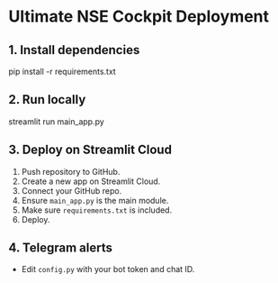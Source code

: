 # Ultimate NSE Cockpit Deployment


## 1. Install dependencies
pip install -r requirements.txt


## 2. Run locally
streamlit run main_app.py


## 3. Deploy on Streamlit Cloud
1. Push repository to GitHub.
2. Create a new app on Streamlit Cloud.
3. Connect your GitHub repo.
4. Ensure `main_app.py` is the main module.
5. Make sure `requirements.txt` is included.
6. Deploy.


## 4. Telegram alerts
- Edit `config.py` with your bot token and chat ID.